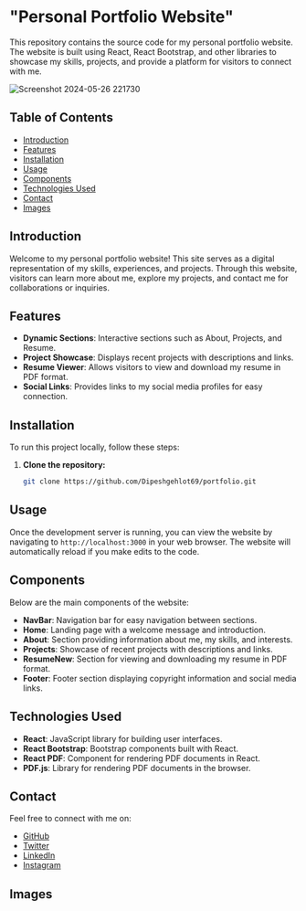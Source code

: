 # "Personal Portfolio Website"

This repository contains the source code for my personal portfolio website. The website is built using React, React Bootstrap, and other libraries to showcase my skills, projects, and provide a platform for visitors to connect with me.

![Screenshot 2024-05-26 221730](https://github.com/Dipeshgehlot69/My-Portfolio/assets/128991454/1f24821d-23f5-4f92-91b7-d10a7441a9f7) 


## Table of Contents

- [Introduction](#introduction)
- [Features](#features)
- [Installation](#installation)
- [Usage](#usage)
- [Components](#components)
- [Technologies Used](#technologies-used)
- [Contact](#contact)
- [Images](#images)

## Introduction

Welcome to my personal portfolio website! This site serves as a digital representation of my skills, experiences, and projects. Through this website, visitors can learn more about me, explore my projects, and contact me for collaborations or inquiries.

## Features

- **Dynamic Sections**: Interactive sections such as About, Projects, and Resume.
- **Project Showcase**: Displays recent projects with descriptions and links.
- **Resume Viewer**: Allows visitors to view and download my resume in PDF format.
- **Social Links**: Provides links to my social media profiles for easy connection.

## Installation


To run this project locally, follow these steps:

1. **Clone the repository:**


   ```bash
   git clone https://github.com/Dipeshgehlot69/portfolio.git


  ## Usage

Once the development server is running, you can view the website by navigating to `http://localhost:3000` in your web browser. The website will automatically reload if you make edits to the code.


## Components

Below are the main components of the website:

- **NavBar**: Navigation bar for easy navigation between sections.
- **Home**: Landing page with a welcome message and introduction.
- **About**: Section providing information about me, my skills, and interests.
- **Projects**: Showcase of recent projects with descriptions and links.
- **ResumeNew**: Section for viewing and downloading my resume in PDF format.
- **Footer**: Footer section displaying copyright information and social media links.

## Technologies Used

- **React**: JavaScript library for building user interfaces.
- **React Bootstrap**: Bootstrap components built with React.
- **React PDF**: Component for rendering PDF documents in React.
- **PDF.js**: Library for rendering PDF documents in the browser.

## Contact

Feel free to connect with me on:

- [GitHub](https://github.com/Dipeshgehlot69)
- [Twitter](https://twitter.com/Dipeshgehlot69)
- [LinkedIn](https://www.linkedin.com/in/dipesh-gehlot-231069268/)
- [Instagram](https://www.instagram.com/dipesh324/)

## Images




